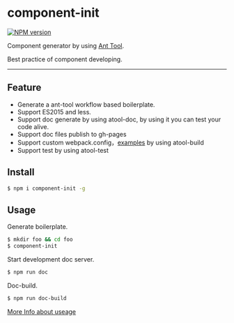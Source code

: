 # component-init

[![NPM version](https://img.shields.io/npm/v/component-init.svg?style=flat)](https://npmjs.org/package/component-init)

Component  generator by using [Ant Tool](https://github.com/ant-tool/).

Best practice of component developing.

----

## Feature

- Generate a ant-tool workflow based boilerplate.
- Support ES2015 and less.
- Support doc generate by using atool-doc, by using it you can test your code alive.
- Support doc files publish to gh-pages
- Support custom webpack.config，[examples](./boilerplate/webpack.config.js) by using atool-build
- Support test by using atool-test


## Install

```bash
$ npm i component-init -g
```

## Usage

Generate boilerplate.

```bash
$ mkdir foo && cd foo
$ component-init
```

Start development doc server.

```bash
$ npm run doc
```

Doc-build.

```bash
$ npm run doc-build
```

[More Info about useage](./boilerplate/info.md)